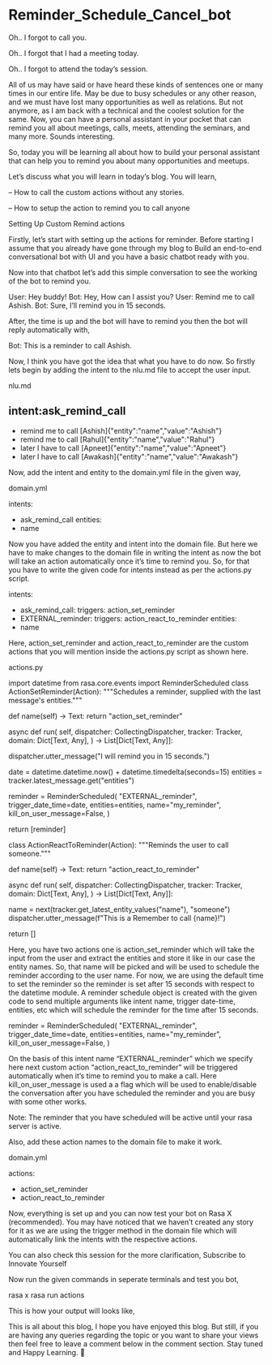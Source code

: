 # Reminder_Schedule_Cancel_bot


Oh.. I forgot to call you.

Oh.. I forgot that I had a meeting today.

Oh.. I forgot to attend the today’s session.

All of us may have said or have heard these kinds of sentences one or many times in our entire life. May be due to busy schedules or any other reason, and we must have lost many opportunities as well as relations. But not anymore, as I am back with a technical and the coolest solution for the same. Now, you can have a personal assistant in your pocket that can remind you all about meetings, calls, meets, attending the seminars, and many more. Sounds interesting.

So, today you will be learning all about how to build your personal assistant that can help you to remind you about many opportunities and meetups.

Let’s discuss what you will learn in today’s blog. You will learn,

– How to call the custom actions without any stories.

– How to setup the action to remind you to call anyone

Setting Up Custom Remind actions

Firstly, let’s start with setting up the actions for reminder. Before starting I assume that you already have gone through my blog to Build an end-to-end conversational bot with UI and you have a basic chatbot ready with you.

Now into that chatbot let’s add this simple conversation to see the working of the bot to remind you.

User: Hey buddy!
Bot: Hey, How can I assist you?
User: Remind me to call Ashish.
Bot: Sure, I’ll remind you in 15 seconds.

After, the time is up and the bot will have to remind you then the bot will reply automatically with,

Bot: This is a reminder to call Ashish.

Now, I think you have got the idea that what you have to do now. So firstly lets begin by adding the intent to the nlu.md file to accept the user input.

nlu.md

## intent:ask_remind_call
- remind me to call [Ashish]{"entity":"name","value":"Ashish"}
- remind me to call [Rahul]{"entity":"name","value":"Rahul"}
- later I have to call [Apneet]{"entity":"name","value":"Apneet"}
- later I have to call [Awakash]{"entity":"name","value":"Awakash"}

Now, add the intent and entity to the domain.yml file in the given way,

domain.yml

intents:
- ask_remind_call
entities:
- name

Now you have added the entity and intent into the domain file. But here we have to make changes to the domain file in writing the intent as now the bot will take an action automatically once it’s time to remind you. So, for that you have to write the given code for intents instead as per the actions.py script.

intents:
- ask_remind_call:
    triggers: action_set_reminder
- EXTERNAL_reminder:
    triggers: action_react_to_reminder
entities:
- name

Here, action_set_reminder and action_react_to_reminder are the custom actions that you will mention inside the actions.py script as shown here.

actions.py

import datetime
from rasa.core.events import ReminderScheduled
class ActionSetReminder(Action):
"""Schedules a reminder, supplied with the last message's entities."""

 def name(self) -> Text:
return "action_set_reminder"

 async def run(
self,
dispatcher: CollectingDispatcher,
tracker: Tracker,
domain: Dict[Text, Any],
) -> List[Dict[Text, Any]]:

dispatcher.utter_message("I will remind you in 15 seconds.")

date = datetime.datetime.now() + datetime.timedelta(seconds=15)
entities = tracker.latest_message.get("entities")

reminder = ReminderScheduled(
"EXTERNAL_reminder",
trigger_date_time=date,
entities=entities,
name="my_reminder",
kill_on_user_message=False,
)

return [reminder]

class ActionReactToReminder(Action):
"""Reminds the user to call someone."""

 def name(self) -> Text:
return "action_react_to_reminder"

 async def run(
self,
dispatcher: CollectingDispatcher,
tracker: Tracker,
domain: Dict[Text, Any],
) -> List[Dict[Text, Any]]:

name = next(tracker.get_latest_entity_values("name"), "someone")
dispatcher.utter_message(f"This is a Remember to call {name}!")

return []

Here, you have two actions one is action_set_reminder which will take the input from the user and extract the entities and store it like in our case the entity names. So, that name will be picked and will be used to schedule the reminder according to the user name. For now, we are using the default time to set the reminder so the reminder is set after 15 seconds with respect to the datetime module. A reminder schedule object is created with the given code to send multiple arguments like intent name, trigger date-time, entities, etc which will schedule the reminder for the time after 15 seconds.

reminder = ReminderScheduled(
"EXTERNAL_reminder",
trigger_date_time=date,
entities=entities,
name="my_reminder",
kill_on_user_message=False,
)

On the basis of this intent name “EXTERNAL_reminder” which we specify here next custom action “action_react_to_reminder” will be triggered automatically when it’s time to remind you to make a call. Here kill_on_user_message is used a a flag which will be used to enable/disable the conversation after you have scheduled the reminder and you are busy with some other works.

Note: The reminder that you have scheduled will be active until your rasa server is active.

Also, add these action names to the domain file to make it work.

domain.yml

actions:
- action_set_reminder
- action_react_to_reminder

Now, everything is set up and you can now test your bot on Rasa X (recommended). You may have noticed that we haven’t created any story for it as we are using the trigger method in the domain file which will automatically link the intents with the respective actions.

You can also check this session for the more clarification,
Subscribe to Innovate Yourself

Now run the given commands in seperate terminals and test you bot,

rasa x
rasa run actions

This is how your output will looks like,

This is all about this blog, I hope you have enjoyed this blog. But still, if you are having any queries regarding the topic or you want to share your views then feel free to leave a comment below in the comment section.
Stay tuned and Happy Learning. 🙂
